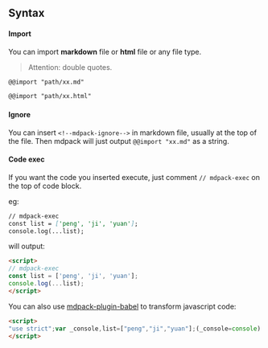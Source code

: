 <!--mdpack-ignore-->
## Syntax

#### Import

You can import **markdown** file or **html** file or any file type.

> Attention: double quotes.

```markdown
@@import "path/xx.md"

@@import "path/xx.html"
```

#### Ignore

You can insert `<!--mdpack-ignore-->` in markdown file, usually at the top of the file.
Then mdpack will just output `@@import "xx.md"` as a string.

#### Code exec

If you want the code you inserted execute, just comment `// mdpack-exec` on the top of code block.

eg:

```markdown
// mdpack-exec
const list = ['peng', 'ji', 'yuan'];
console.log(...list);
```

will output:

```html
<script>
// mdpack-exec
const list = ['peng', 'ji', 'yuan'];
console.log(...list);
</script>
```

You can also use [mdpack-plugin-babel](https://github.com/PengJiyuan/mdpack-plugin-babel) to transform javascript code:

```html
<script>
"use strict";var _console,list=["peng","ji","yuan"];(_console=console).log.apply(_console,list)
</script>
```
